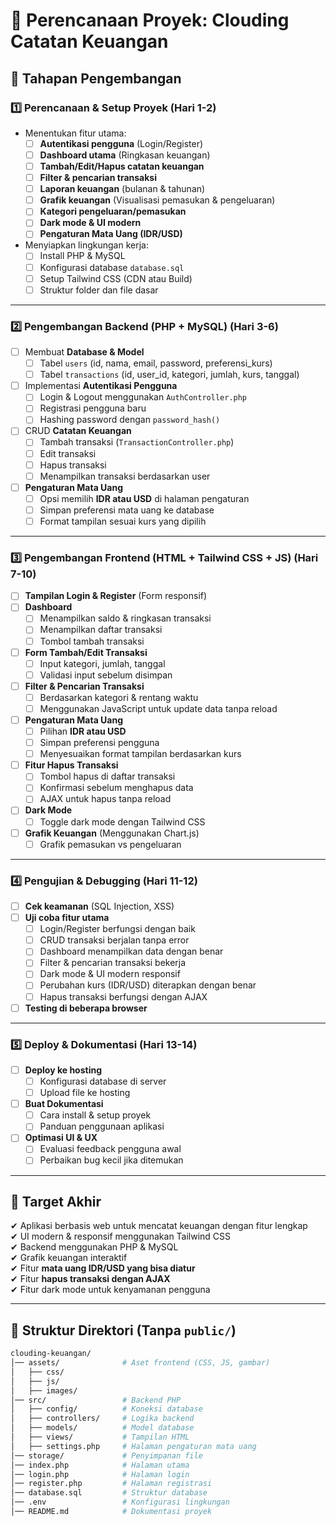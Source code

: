 # 📌 Perencanaan Proyek: Clouding Catatan Keuangan

## 📅 Tahapan Pengembangan

### 1️⃣ **Perencanaan & Setup Proyek** (Hari 1-2)
- Menentukan fitur utama:
  - [ ] **Autentikasi pengguna** (Login/Register)
  - [ ] **Dashboard utama** (Ringkasan keuangan)
  - [ ] **Tambah/Edit/Hapus catatan keuangan**
  - [ ] **Filter & pencarian transaksi**
  - [ ] **Laporan keuangan** (bulanan & tahunan)
  - [ ] **Grafik keuangan** (Visualisasi pemasukan & pengeluaran)
  - [ ] **Kategori pengeluaran/pemasukan**
  - [ ] **Dark mode & UI modern**
  - [ ] **Pengaturan Mata Uang (IDR/USD)**
- Menyiapkan lingkungan kerja:
  - [ ] Install PHP & MySQL
  - [ ] Konfigurasi database `database.sql`
  - [ ] Setup Tailwind CSS (CDN atau Build)
  - [ ] Struktur folder dan file dasar

---

### 2️⃣ **Pengembangan Backend (PHP + MySQL)** (Hari 3-6)
- [ ] Membuat **Database & Model**
  - [ ] Tabel `users` (id, nama, email, password, preferensi_kurs)
  - [ ] Tabel `transactions` (id, user_id, kategori, jumlah, kurs, tanggal)
- [ ] Implementasi **Autentikasi Pengguna**
  - [ ] Login & Logout menggunakan `AuthController.php`
  - [ ] Registrasi pengguna baru
  - [ ] Hashing password dengan `password_hash()`
- [ ] CRUD **Catatan Keuangan**
  - [ ] Tambah transaksi (`TransactionController.php`)
  - [ ] Edit transaksi
  - [ ] Hapus transaksi
  - [ ] Menampilkan transaksi berdasarkan user
- [ ] **Pengaturan Mata Uang**
  - [ ] Opsi memilih **IDR atau USD** di halaman pengaturan
  - [ ] Simpan preferensi mata uang ke database
  - [ ] Format tampilan sesuai kurs yang dipilih

---

### 3️⃣ **Pengembangan Frontend (HTML + Tailwind CSS + JS)** (Hari 7-10)
- [ ] **Tampilan Login & Register** (Form responsif)
- [ ] **Dashboard**
  - [ ] Menampilkan saldo & ringkasan transaksi
  - [ ] Menampilkan daftar transaksi
  - [ ] Tombol tambah transaksi
- [ ] **Form Tambah/Edit Transaksi**
  - [ ] Input kategori, jumlah, tanggal
  - [ ] Validasi input sebelum disimpan
- [ ] **Filter & Pencarian Transaksi**
  - [ ] Berdasarkan kategori & rentang waktu
  - [ ] Menggunakan JavaScript untuk update data tanpa reload
- [ ] **Pengaturan Mata Uang**
  - [ ] Pilihan **IDR atau USD**
  - [ ] Simpan preferensi pengguna
  - [ ] Menyesuaikan format tampilan berdasarkan kurs
- [ ] **Fitur Hapus Transaksi**
  - [ ] Tombol hapus di daftar transaksi
  - [ ] Konfirmasi sebelum menghapus data
  - [ ] AJAX untuk hapus tanpa reload
- [ ] **Dark Mode**
  - [ ] Toggle dark mode dengan Tailwind CSS
- [ ] **Grafik Keuangan** (Menggunakan Chart.js)
  - [ ] Grafik pemasukan vs pengeluaran

---

### 4️⃣ **Pengujian & Debugging** (Hari 11-12)
- [ ] **Cek keamanan** (SQL Injection, XSS)
- [ ] **Uji coba fitur utama**
  - [ ] Login/Register berfungsi dengan baik
  - [ ] CRUD transaksi berjalan tanpa error
  - [ ] Dashboard menampilkan data dengan benar
  - [ ] Filter & pencarian transaksi bekerja
  - [ ] Dark mode & UI modern responsif
  - [ ] Perubahan kurs (IDR/USD) diterapkan dengan benar
  - [ ] Hapus transaksi berfungsi dengan AJAX
- [ ] **Testing di beberapa browser**

---

### 5️⃣ **Deploy & Dokumentasi** (Hari 13-14)
- [ ] **Deploy ke hosting**
  - [ ] Konfigurasi database di server
  - [ ] Upload file ke hosting
- [ ] **Buat Dokumentasi**
  - [ ] Cara install & setup proyek
  - [ ] Panduan penggunaan aplikasi
- [ ] **Optimasi UI & UX**
  - [ ] Evaluasi feedback pengguna awal
  - [ ] Perbaikan bug kecil jika ditemukan

---

## 🎯 **Target Akhir**
✔ Aplikasi berbasis web untuk mencatat keuangan dengan fitur lengkap  
✔ UI modern & responsif menggunakan Tailwind CSS  
✔ Backend menggunakan PHP & MySQL  
✔ Grafik keuangan interaktif  
✔ Fitur **mata uang IDR/USD yang bisa diatur**  
✔ Fitur **hapus transaksi dengan AJAX**  
✔ Fitur dark mode untuk kenyamanan pengguna  

---

## 📂 **Struktur Direktori (Tanpa `public/`)**
```bash
clouding-keuangan/
│── assets/              # Aset frontend (CSS, JS, gambar)
│   ├── css/
│   ├── js/
│   ├── images/
│── src/                 # Backend PHP
│   ├── config/          # Koneksi database
│   ├── controllers/     # Logika backend
│   ├── models/          # Model database
│   ├── views/           # Tampilan HTML
│   ├── settings.php     # Halaman pengaturan mata uang
│── storage/             # Penyimpanan file
│── index.php            # Halaman utama
│── login.php            # Halaman login
│── register.php         # Halaman registrasi
│── database.sql         # Struktur database
│── .env                 # Konfigurasi lingkungan
│── README.md            # Dokumentasi proyek
